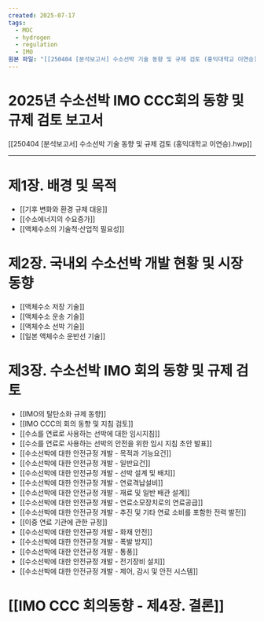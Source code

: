 ```yaml
---
created: 2025-07-17
tags:
  - MOC
  - hydrogen
  - regulation
  - IMO
원본 파일: "[[250404 [분석보고서] 수소선박 기술 동향 및 규제 검토 (홍익대학교 이연승).pdf]]"
---
```

# 2025년 수소선박 IMO CCC회의 동향 및 규제 검토 보고서
[[250404 [분석보고서] 수소선박 기술 동향 및 규제 검토 (홍익대학교 이연승).hwp]]

---
# 제1장. 배경 및 목적
- [[기후 변화와 환경 규제 대응]]
- [[수소에너지의 수요증가]]
- [[액체수소의 기술적·산업적 필요성]]

# 제2장. 국내외 수소선박 개발 현황 및 시장 동향
- [[액체수소 저장 기술]]
- [[액체수소 운송 기술]]
- [[액체수소 선박 기술]]
- [[일본 액체수소 운반선 기술]]

# 제3장. 수소선박 IMO 회의 동향 및 규제 검토
- [[IMO의 탈탄소화 규제 동향]]
- [[IMO CCC의 회의 동향 및 지침 검토]]
- [[수소를 연료로 사용하는 선박에 대한 임시지침]]
- [[수소를 연료로 사용하는 선박의 안전을 위한 임시 지침 초안 발표]]
- [[수소선박에 대한 안전규정 개발 - 목적과 기능요건]]
- [[수소선박에 대한 안전규정 개발 - 일반요건]]
- [[수소선박에 대한 안전규정 개발 - 선박 설계 및 배치]]
- [[수소선박에 대한 안전규정 개발 - 연료격납설비]]
- [[수소선박에 대한 안전규정 개발 - 재료 및 일반 배관 설계]]
- [[수소선박에 대한 안전규정 개발 - 연료소모장치로의 연료공급]]
- [[수소선박에 대한 안전규정 개발 - 추진 및 기타 연료 소비를 포함한 전력 발전]]
- [[이중 연료 기관에 관한 규정]]
- [[수소선박에 대한 안전규정 개발 - 화재 안전]]
- [[수소선박에 대한 안전규정 개발 - 폭발 방지]]
- [[수소선박에 대한 안전규정 개발 - 통풍]]
- [[수소선박에 대한 안전규정 개발 - 전기장비 설치]]
- [[수소선박에 대한 안전규정 개발 - 제어, 감시 및 안전 시스템]]

# [[IMO CCC 회의동향 - 제4장. 결론]]







